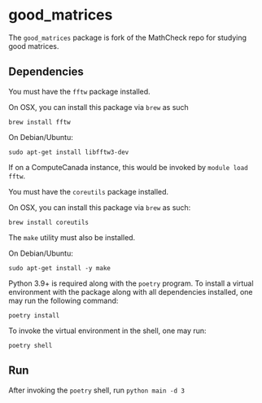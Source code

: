 # good_matrices

The `good_matrices` package is fork of the MathCheck repo for studying good
matrices.

## Dependencies

You must have the `fftw` package installed. 

On OSX, you can install this package via `brew` as such
```
brew install fftw
```

On Debian/Ubuntu:
```
sudo apt-get install libfftw3-dev
```

If on a ComputeCanada instance, this would be invoked by `module load fftw`.

You must have the `coreutils` package installed. 

On OSX, you can install this package via `brew` as such:
```
brew install coreutils
```

The `make` utility must also be installed. 

On Debian/Ubuntu:

```
sudo apt-get install -y make
```

Python 3.9+ is required along with the `poetry` program. To install a virtual
environment with the package along with all dependencies installed, one may run
the following command:

```
poetry install
```

To invoke the virtual environment in the shell, one may run:

```
poetry shell
```

## Run

After invoking the `poetry` shell, run `python main -d 3`

